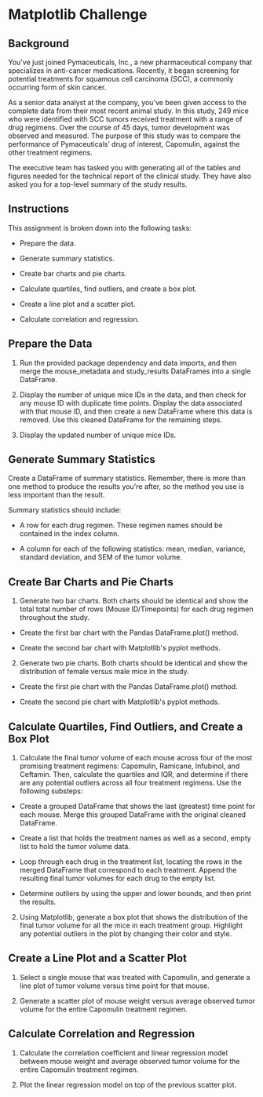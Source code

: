 # Matplotlib Challenge

## Background
You've just joined Pymaceuticals, Inc., a new pharmaceutical company that specializes in anti-cancer medications. Recently, it began screening for potential treatments for squamous cell carcinoma (SCC), a commonly occurring form of skin cancer.

As a senior data analyst at the company, you've been given access to the complete data from their most recent animal study. In this study, 249 mice who were identified with SCC tumors received treatment with a range of drug regimens. Over the course of 45 days, tumor development was observed and measured. The purpose of this study was to compare the performance of Pymaceuticals’ drug of interest, Capomulin, against the other treatment regimens.

The executive team has tasked you with generating all of the tables and figures needed for the technical report of the clinical study. They have also asked you for a top-level summary of the study results.

## Instructions
This assignment is broken down into the following tasks:

- Prepare the data.

- Generate summary statistics.

- Create bar charts and pie charts.

- Calculate quartiles, find outliers, and create a box plot.

- Create a line plot and a scatter plot.

- Calculate correlation and regression.

## Prepare the Data
1. Run the provided package dependency and data imports, and then merge the mouse_metadata and study_results DataFrames into a single DataFrame.

2. Display the number of unique mice IDs in the data, and then check for any mouse ID with duplicate time points. Display the data associated with that mouse ID, and then create a new DataFrame where this data is removed. Use this cleaned DataFrame for the remaining steps.

3. Display the updated number of unique mice IDs.

## Generate Summary Statistics
Create a DataFrame of summary statistics. Remember, there is more than one method to produce the results you're after, so the method you use is less important than the result.

Summary statistics should include:

- A row for each drug regimen. These regimen names should be contained in the index column.

- A column for each of the following statistics: mean, median, variance, standard deviation, and SEM of the tumor volume.

## Create Bar Charts and Pie Charts
1. Generate two bar charts. Both charts should be identical and show the total total number of rows (Mouse ID/Timepoints) for each drug regimen throughout the study.

- Create the first bar chart with the Pandas DataFrame.plot() method.

- Create the second bar chart with Matplotlib's pyplot methods.

2. Generate two pie charts. Both charts should be identical and show the distribution of female versus male mice in the study.

- Create the first pie chart with the Pandas DataFrame.plot() method.

- Create the second pie chart with Matplotlib's pyplot methods.

## Calculate Quartiles, Find Outliers, and Create a Box Plot
1. Calculate the final tumor volume of each mouse across four of the most promising treatment regimens: Capomulin, Ramicane, Infubinol, and Ceftamin. Then, calculate the quartiles and IQR, and determine if there are any potential outliers across all four treatment regimens. Use the following substeps:

- Create a grouped DataFrame that shows the last (greatest) time point for each mouse. Merge this grouped DataFrame with the original cleaned DataFrame.

- Create a list that holds the treatment names as well as a second, empty list to hold the tumor volume data.

- Loop through each drug in the treatment list, locating the rows in the merged DataFrame that correspond to each treatment. Append the resulting final tumor volumes for each drug to the empty list.

- Determine outliers by using the upper and lower bounds, and then print the results.

2. Using Matplotlib, generate a box plot that shows the distribution of the final tumor volume for all the mice in each treatment group. Highlight any potential outliers in the plot by changing their color and style.

## Create a Line Plot and a Scatter Plot
1. Select a single mouse that was treated with Capomulin, and generate a line plot of tumor volume versus time point for that mouse.

2. Generate a scatter plot of mouse weight versus average observed tumor volume for the entire Capomulin treatment regimen.

## Calculate Correlation and Regression
1. Calculate the correlation coefficient and linear regression model between mouse weight and average observed tumor volume for the entire Capomulin treatment regimen.

2. Plot the linear regression model on top of the previous scatter plot.

